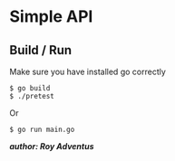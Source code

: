 # Simple API
## Build / Run
Make sure you have installed go correctly
```
$ go build
$ ./pretest
``` 
Or
```
$ go run main.go
```
***author: Roy Adventus***